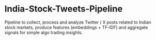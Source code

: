 # India-Stock-Tweets-Pipeline
Pipeline to collect, process and analyze Twitter / X posts related to Indian stock markets, produce features (embeddings + TF-IDF) and aggregate signals for simple algo trading insights.
